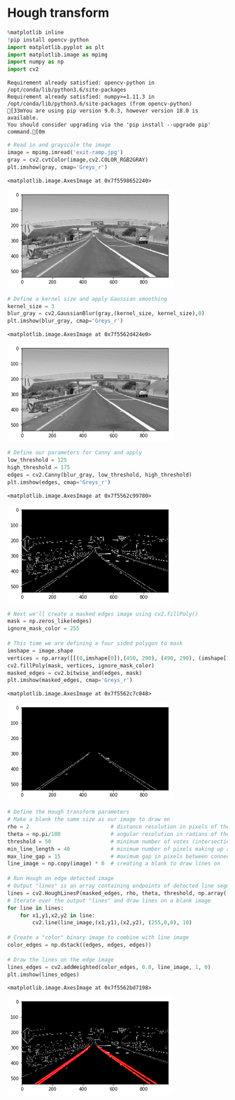 
# Hough transform


```python
%matplotlib inline
!pip install opencv-python
import matplotlib.pyplot as plt
import matplotlib.image as mpimg
import numpy as np
import cv2
```

    Requirement already satisfied: opencv-python in /opt/conda/lib/python3.6/site-packages
    Requirement already satisfied: numpy>=1.11.3 in /opt/conda/lib/python3.6/site-packages (from opencv-python)
    [33mYou are using pip version 9.0.3, however version 18.0 is available.
    You should consider upgrading via the 'pip install --upgrade pip' command.[0m



```python
# Read in and grayscale the image
image = mpimg.imread('exit-ramp.jpg')
gray = cv2.cvtColor(image,cv2.COLOR_RGB2GRAY)
plt.imshow(gray, cmap='Greys_r')
```




    <matplotlib.image.AxesImage at 0x7f5598652240>




![png](output_2_1.png)



```python
# Define a kernel size and apply Gaussian smoothing
kernel_size = 3
blur_gray = cv2.GaussianBlur(gray,(kernel_size, kernel_size),0)
plt.imshow(blur_gray, cmap='Greys_r')
```




    <matplotlib.image.AxesImage at 0x7f5562d424e0>




![png](output_3_1.png)



```python
# Define our parameters for Canny and apply
low_threshold = 125
high_threshold = 175
edges = cv2.Canny(blur_gray, low_threshold, high_threshold)
plt.imshow(edges, cmap='Greys_r')
```




    <matplotlib.image.AxesImage at 0x7f5562c99780>




![png](output_4_1.png)



```python
# Next we'll create a masked edges image using cv2.fillPoly()
mask = np.zeros_like(edges)   
ignore_mask_color = 255   

# This time we are defining a four sided polygon to mask
imshape = image.shape
vertices = np.array([[(0,imshape[0]),(450, 290), (490, 290), (imshape[1],imshape[0])]], dtype=np.int32)
cv2.fillPoly(mask, vertices, ignore_mask_color)
masked_edges = cv2.bitwise_and(edges, mask)
plt.imshow(masked_edges, cmap='Greys_r')
```




    <matplotlib.image.AxesImage at 0x7f5562c7c048>




![png](output_5_1.png)



```python
# Define the Hough transform parameters
# Make a blank the same size as our image to draw on
rho = 2                          # distance resolution in pixels of the Hough grid
theta = np.pi/180                # angular resolution in radians of the Hough grid
threshold = 50                   # minimum number of votes (intersections in Hough grid cell)
min_line_length = 40             # minimum number of pixels making up a line
max_line_gap = 15                # maximum gap in pixels between connectable line segments
line_image = np.copy(image) * 0  # creating a blank to draw lines on

# Run Hough on edge detected image
# Output "lines" is an array containing endpoints of detected line segments
lines = cv2.HoughLinesP(masked_edges, rho, theta, threshold, np.array([]), min_line_length, max_line_gap)
# Iterate over the output "lines" and draw lines on a blank image
for line in lines:
    for x1,y1,x2,y2 in line:
        cv2.line(line_image,(x1,y1),(x2,y2), (255,0,0), 10)

# Create a "color" binary image to combine with line image
color_edges = np.dstack((edges, edges, edges)) 

# Draw the lines on the edge image
lines_edges = cv2.addWeighted(color_edges, 0.8, line_image, 1, 0) 
plt.imshow(lines_edges)
```




    <matplotlib.image.AxesImage at 0x7f5562bd7198>




![png](output_6_1.png)

